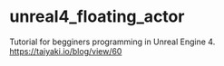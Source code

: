 # unreal4_floating_actor
Tutorial for begginers programming in Unreal Engine 4.
https://taiyaki.io/blog/view/60
